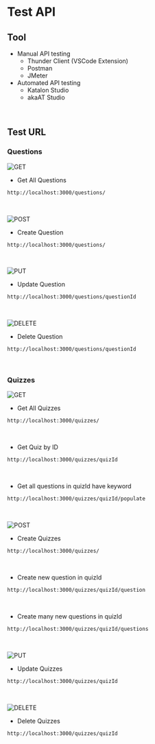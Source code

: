 # Test API

## Tool 
- Manual API testing
    - Thunder Client (VSCode Extension)
    - Postman 
    - JMeter 
- Automated API testing
    - Katalon Studio
    - akaAT Studio

<br>

## Test URL

### Questions 
![GET](https://img.shields.io/badge/-GET-blue?style=flat-square&logo=add&logoColor=white)
- Get All Questions 
```bash
http://localhost:3000/questions/
```

<br>

![POST](https://img.shields.io/badge/-POST-green?style=flat-square&logo=search&logoColor=white)
- Create Question 
```bash
http://localhost:3000/questions/
```

<br>

![PUT](https://img.shields.io/badge/-PUT-yellow?style=flat-square&logo=edit&logoColor=white)
- Update Question 
```bash
http://localhost:3000/questions/questionId
```

<br>

![DELETE](https://img.shields.io/badge/-DELETE-red?style=flat-square&logo=trash&logoColor=white)
- Delete Question 
```bash
http://localhost:3000/questions/questionId
```

<br>

### Quizzes 
![GET](https://img.shields.io/badge/-GET-blue?style=flat-square&logo=add&logoColor=white)
- Get All Quizzes 
```bash
http://localhost:3000/quizzes/
```

<br>

- Get Quiz by ID 
```bash
http://localhost:3000/quizzes/quizId
```

<br>

- Get all questions in quizId have keyword 
```bash
http://localhost:3000/quizzes/quizId/populate
```

<br>

![POST](https://img.shields.io/badge/-POST-green?style=flat-square&logo=search&logoColor=white)
- Create Quizzes 
```bash
http://localhost:3000/quizzes/
```

<br>

- Create new question in quizId 
```bash
http://localhost:3000/quizzes/quizId/question
```

<br>

- Create many new questions in quizId 
```bash
http://localhost:3000/quizzes/quizId/questions
```

<br>

![PUT](https://img.shields.io/badge/-PUT-yellow?style=flat-square&logo=edit&logoColor=white)
- Update Quizzes 
```bash
http://localhost:3000/quizzes/quizId
```

<br>

![DELETE](https://img.shields.io/badge/-DELETE-red?style=flat-square&logo=trash&logoColor=white)
- Delete Quizzes 
```bash
http://localhost:3000/quizzes/quizId
```


